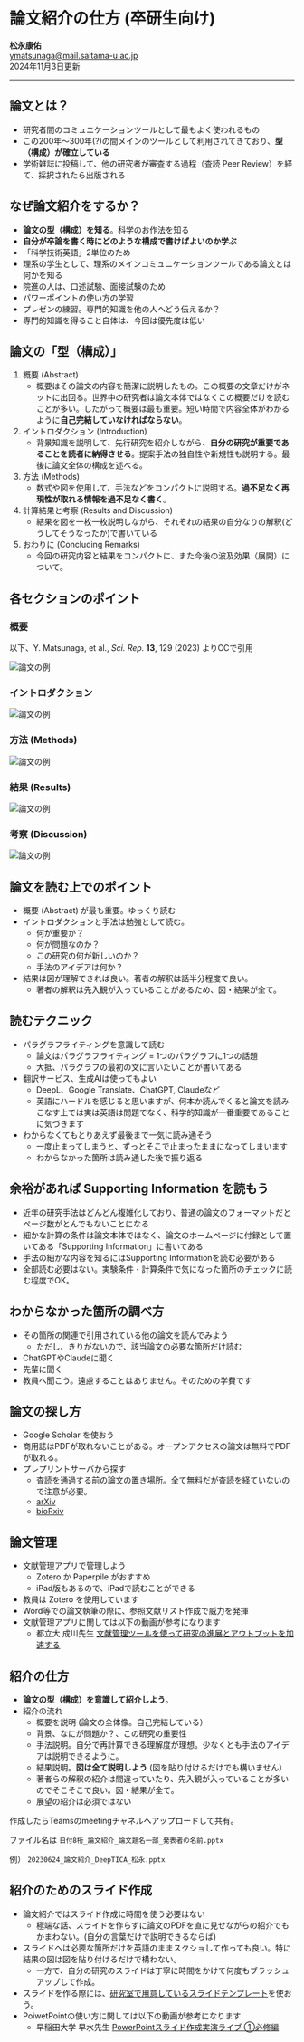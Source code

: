 # 論文紹介の仕方 (卒研生向け)

**松永康佑**  
ymatsunaga@mail.saitama-u.ac.jp  
2024年11月3日更新  

---

## 論文とは？

- 研究者間のコミュニケーションツールとして最もよく使われるもの
- この200年〜300年(?)の間メインのツールとして利用されてきており、**型（構成）が確立している**
- 学術雑誌に投稿して、他の研究者が審査する過程（査読 Peer Review）を経て、採択されたら出版される

## なぜ論文紹介をするか？

- **論文の型（構成）を知る**。科学のお作法を知る
- **自分が卒論を書く時にどのような構成で書けばよいのか学ぶ**
- 「科学技術英語」2単位のため
- 理系の学生として、理系のメインコミュニケーションツールである論文とは何かを知る
- 院進の人は、口述試験、面接試験のため
- パワーポイントの使い方の学習
- プレゼンの練習。専門的知識を他の人へどう伝えるか？
- 専門的知識を得ること自体は、今回は優先度は低い

## 論文の「型（構成）」

1. 概要 (Abstract)
   - 概要はその論文の内容を簡潔に説明したもの。この概要の文章だけがネットに出回る。世界中の研究者は論文本体ではなくこの概要だけを読むことが多い。したがって概要は最も重要。短い時間で内容全体がわかるように**自己完結していなければならない**。
2. イントロダクション (Introduction)
   - 背景知識を説明して、先行研究を紹介しながら、**自分の研究が重要であることを読者に納得させる**。提案手法の独自性や新規性も説明する。最後に論文全体の構成を述べる。
3. 方法 (Methods)
   - 数式や図を使用して、手法などをコンパクトに説明する。**過不足なく再現性が取れる情報を過不足なく書く**。
4. 計算結果と考察 (Results and Discussion)
   - 結果を図を一枚一枚説明しながら、それぞれの結果の自分なりの解釈(どうしてそうなったか)で書いている
5. おわりに (Concluding Remarks)
   - 今回の研究内容と結果をコンパクトに、また今後の波及効果（展開）について。

## 各セクションのポイント

### 概要

以下、Y. Matsunaga, et al., *Sci. Rep.* **13**, 129 (2023) よりCCで引用

![論文の例](./images/paper01.png)

### イントロダクション

![論文の例](./images/paper02.png)

### 方法 (Methods)

![論文の例](./images/paper03.png)

### 結果 (Results)

![論文の例](./images/paper04.png)

### 考察 (Discussion)

![論文の例](./images/paper05.png)

## 論文を読む上でのポイント

- 概要 (Abstract) が最も重要。ゆっくり読む
- イントロダクションと手法は勉強として読む。
  - 何が重要か？
  - 何が問題なのか？
  - この研究の何が新しいのか？
  - 手法のアイデアは何か？
- 結果は図が理解できれば良い。著者の解釈は話半分程度で良い。
  - 著者の解釈は先入観が入っていることがあるため、図・結果が全て。

## 読むテクニック

- パラグラフライティングを意識して読む
  - 論文はパラグラフライティング = 1つのパラグラフに1つの話題
  - 大抵、パラグラフの最初の文に言いたいことが書いてある
- 翻訳サービス、生成AIは使ってもよい
  - DeepL、Google Translate、ChatGPT, Claudeなど
  - 英語にハードルを感じると思いますが、何本か読んでくると論文を読みこなす上では実は英語は問題でなく、科学的知識が一番重要であることに気づきます
- わからなくてもとりあえず最後まで一気に読み通そう
  - 一度止まってしまうと、ずっとそこで止まったままになってしまいます
  - わからなかった箇所は読み通した後で振り返る

## 余裕があれば Supporting Information を読もう

- 近年の研究手法はどんどん複雑化しており、普通の論文のフォーマットだとページ数がとんでもないことになる
- 細かな計算の条件は論文本体ではなく、論文のホームページに付録として置いてある「Supporting Information」に書いてある
- 手法の細かな内容を知るにはSupporting Informationを読む必要がある
- 全部読む必要はない。実験条件・計算条件で気になった箇所のチェックに読む程度でOK。

## わからなかった箇所の調べ方

- その箇所の関連で引用されている他の論文を読んでみよう
  - ただし、きりがないので、該当論文の必要な箇所だけ読む
- ChatGPTやClaudeに聞く
- 先輩に聞く
- 教員へ聞こう。遠慮することはありません。そのための学費です

## 論文の探し方

- Google Scholar を使おう
- 商用誌はPDFが取れないことがある。オープンアクセスの論文は無料でPDFが取れる。
- プレプリントサーバから探す
  - 査読を通過する前の論文の置き場所。全て無料だが査読を経ていないので注意が必要。
  - [arXiv](https://arxiv.org)
  - [bioRxiv](https://www.biorxiv.org)

## 論文管理

- 文献管理アプリで管理しよう
  - Zotero か Paperpile がおすすめ
  - iPad版もあるので、iPadで読むことができる
- 教員は Zotero を使用しています
- Word等での論文執筆の際に、参照文献リスト作成で威力を発揮
- 文献管理アプリに関しては以下の動画が参考になります
  - 都立大 成川先生 [文献管理ツールを使って研究の進展とアウトプットを加速する](https://togotv.dbcls.jp/en/20220806.html)

## 紹介の仕方

- **論文の型（構成）を意識して紹介しよう**。
- 紹介の流れ
  - 概要を説明 (論文の全体像。自己完結している）
  - 背景、なにが問題か？、この研究の重要性
  - 手法説明。自分で再計算できる理解度が理想。少なくとも手法のアイデアは説明できるように。
  - 結果説明。**図は全て説明しよう** (図を貼り付けるだけでも構いません）
  - 著者らの解釈の紹介は間違っていたり、先入観が入っていることが多いのでそこそこで良い。図・結果が全て。
  - 展望の紹介は必須ではない

作成したらTeamsのmeetingチャネルへアップロードして共有。

ファイル名は `日付8桁_論文紹介_論文題名一部_発表者の名前.pptx`

例） `20230624_論文紹介_DeepTICA_松永.pptx`

## 紹介のためのスライド作成

- 論文紹介ではスライド作成に時間を使う必要はない
  - 極端な話、スライドを作らずに論文のPDFを直に見せながらの紹介でもかまわない。(自分の言葉だけで説明できるならば)
- スライドへは必要な箇所だけを英語のままスクショして作っても良い。特に結果の図は図を貼り付けるだけで構わない。
  - 一方で、自分の研究のスライドは丁寧に時間をかけて何度もブラッシュアップして作成。
- スライドを作る際には、[研究室で用意しているスライドテンプレート](https://github.com/matsunagalab/slide)を使おう。
- PoiwetPointの使い方に関しては以下の動画が参考になります
  - 早稲田大学 早水先生 [PowerPointスライド作成実演ライブ ①必修編](https://www.youtube.com/live/zMp3BrIakOY?feature=share)

